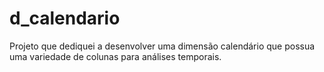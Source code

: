 # d_calendario
Projeto que dediquei a desenvolver uma dimensão calendário que possua uma variedade de colunas para análises temporais.
